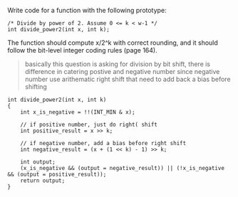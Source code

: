 Write code for a function with the following prototype:
```
/* Divide by power of 2. Assume 0 <= k < w-1 */
int divide_power2(int x, int k);
```
The function should compute x/2^k with correct rounding, and it should follow
the bit-level integer coding rules (page 164).

> basically this question is asking for division by bit shift, there is
> difference in catering postive and negative number since negative number use
> arithematic right shift that need to add back a bias before shifting

```
int divide_power2(int x, int k)
{
    int x_is_negative = !!(INT_MIN & x);
    
    // if positive number, just do right( shift
    int positive_result = x >> k;

    // if negative number, add a bias before right shift
    int negative_result = (x + (1 << k) - 1) >> k;

    int output;
    (x_is_negative && (output = negative_result)) || (!x_is_negative && (output = positive_result));
    return output;
}
```